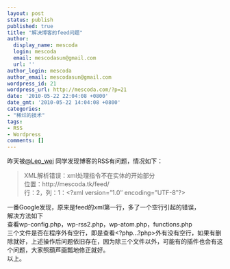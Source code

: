 ```yaml
---
layout: post
status: publish
published: true
title: "解决博客的feed问题"
author:
  display_name: mescoda
  login: mescoda
  email: mescodasun@gmail.com
  url: ''
author_login: mescoda
author_email: mescodasun@gmail.com
wordpress_id: 21
wordpress_url: http://mescoda.com/?p=21
date: '2010-05-22 22:04:08 +0800'
date_gmt: '2010-05-22 14:04:08 +0800'
categories:
- "稀烂的技术"
tags:
- RSS
- Wordpress
comments: []
---
```

<p>昨天被<a href="http://www.paradoxleo.com/">@Leo_wei</a> 同学发现博客的RSS有问题，情况如下：</p>
<blockquote>
<p>XML解析错误：xml处理指令不在实体的开始部分<br />位置：http://mescoda.tk/feed/&nbsp; <br />行：2，列：1：&lt;?xml version=&#8221;1.0&#8243; encoding=&#8221;UTF-8&#8243;?&gt; </p>
</blockquote>
<p>一番Google发现，原来是feed的xml第一行，多了一个空行引起的错误，<br />
解决方法如下<br />
查看wp-config.php，wp-rss2.php，wp-atom.php，functions.php<br />
三个文件是否在程序外有空行，即是查看&lt;?php…?php&gt;外有没有空行，如果有删除就好，上述操作后问题依旧存在，因为除三个文件以外，可能有的插件也会有这个问题，大家照葫芦画瓢地修正就好。<br />
以上。</p>
